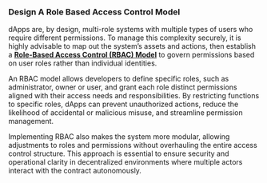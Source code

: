 ### Design A Role Based Access Control Model

dApps are, by design, multi-role systems with multiple types of users who require different permissions. To manage this complexity securely, it is highly advisable to map out the system’s assets and actions, then establish a [**Role-Based Access Control (RBAC) Model**](https://github.com/OpenZeppelin/openzeppelin-contracts/blob/master/contracts/access/AccessControl.sol) to govern permissions based on user roles rather than individual identities.

An RBAC model allows developers to define specific roles, such as administrator, owner or user, and grant each role distinct permissions aligned with their access needs and responsibilities. By restricting functions to specific roles, dApps can prevent unauthorized actions, reduce the likelihood of accidental or malicious misuse, and streamline permission management.

Implementing RBAC also makes the system more modular, allowing adjustments to roles and permissions without overhauling the entire access control structure. This approach is essential to ensure security and operational clarity in decentralized environments where multiple actors interact with the contract autonomously.